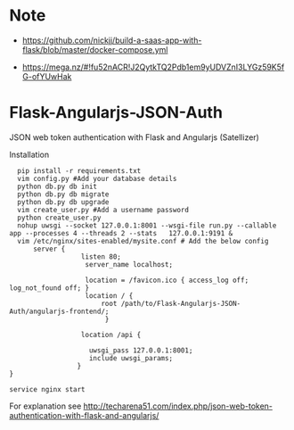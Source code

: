 # Note
- https://github.com/nickjj/build-a-saas-app-with-flask/blob/master/docker-compose.yml

- https://mega.nz/#!fu52nACR!J2QytkTQ2Pdb1em9yUDVZnI3LYGz59K5fG-ofYUwHak
# Flask-Angularjs-JSON-Auth
JSON web token authentication with Flask and Angularjs (Satellizer)

Installation

      pip install -r requirements.txt
      vim config.py #Add your database details
      python db.py db init
      python db.py db migrate
      python db.py db upgrade
      vim create_user.py #Add a username password
      python create_user.py
      nohup uwsgi --socket 127.0.0.1:8001 --wsgi-file run.py --callable app --processes 4 --threads 2 --stats   127.0.0.1:9191 &
      vim /etc/nginx/sites-enabled/mysite.conf # Add the below config
          server {
                      listen 80;
                       server_name localhost;

                       location = /favicon.ico { access_log off; log_not_found off; }
                       location / {
                           root /path/to/Flask-Angularjs-JSON-Auth/angularjs-frontend/;
                            }

                      location /api {
       
                        uwsgi_pass 127.0.0.1:8001;
                        include uwsgi_params;
                     }
    }
    
    service nginx start  


For explanation see http://techarena51.com/index.php/json-web-token-authentication-with-flask-and-angularjs/
